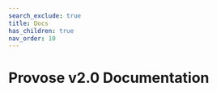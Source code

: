 ```yaml
---
search_exclude: true
title: Docs
has_children: true
nav_order: 10
---
```


# Provose v2.0 Documentation
